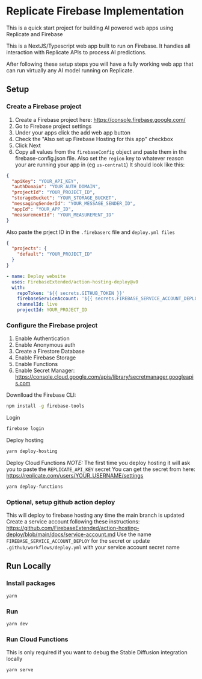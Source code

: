 # Replicate Firebase Implementation

This is a quick start project for building AI powered web apps using Replicate and Firebase

This is a NextJS/Typescript web app built to run on Firebase. It handles all interaction with Replicate APIs to process AI predictions.

After following these setup steps you will have a fully working web app that can run virtually any AI model running on Replicate.

## Setup

### Create a Firebase project

1. Create a Firebase project here: https://console.firebase.google.com/
2. Go to Firebase project settings
3. Under your apps click the add web app button
4. Check the "Also set up Firebase Hosting for this app" checkbox
5. Click Next
6. Copy all values from the `firebaseConfig` object and paste them in the firebase-config.json file. Also set the `region` key to whatever reason your are running your app in (eg `us-central1`) It should look like this:

```json
{
  "apiKey": "YOUR_API_KEY",
  "authDomain": "YOUR_AUTH_DOMAIN",
  "projectId": "YOUR_PROJECT_ID",
  "storageBucket": "YOUR_STORAGE_BUCKET",
  "messagingSenderId": "YOUR_MESSAGE_SENDER_ID",
  "appId": "YOUR_APP_ID",
  "measurementId": "YOUR_MEASUREMENT_ID"
}
```

Also paste the prject ID in the `.firebaserc` file and `deploy.yml files`

```json
{
  "projects": {
    "default": "YOUR_PROJECT_ID"
  }
}
```

```yaml
- name: Deploy website
  uses: FirebaseExtended/action-hosting-deploy@v0
  with:
    repoToken: '${{ secrets.GITHUB_TOKEN }}'
    firebaseServiceAccount: '${{ secrets.FIREBASE_SERVICE_ACCOUNT_DEPLOY }}'
    channelId: live
    projectId: YOUR_PROJECT_ID
```

### Configure the Firebase project

1. Enable Authentication
2. Enable Anonymous auth
3. Create a Firestore Database
4. Enable Firebase Storage
5. Enable Functions
6. Enable Secret Manager: https://console.cloud.google.com/apis/library/secretmanager.googleapis.com

Downlload the Firebase CLI:

```bash
npm install -g firebase-tools
```

Login

```bash
firebase login
```

Deploy hosting

```bash
yarn deploy-hosting
```

Deploy Cloud Functions
_NOTE:_ The first time you deploy hosting it will ask you to paste the `REPLICATE_API_KEY` secret
You can get the secret from here: https://replicate.com/users/YOUR_USERNAME/settings

```bash
yarn deploy-functions
```

### Optional, setup github action deploy

This will deploy to firebase hosting any time the main branch is updated
Create a service account following these instructions: https://github.com/FirebaseExtended/action-hosting-deploy/blob/main/docs/service-account.md
Use the name `FIREBASE_SERVICE_ACCOUNT_DEPLOY` for the secret or update `.github/workflows/deploy.yml` with your service account secret name

## Run Locally

### Install packages

```sh
yarn
```

### Run

```sh
yarn dev
```

### Run Cloud Functions

This is only required if you want to debug the Stable Diffusion integration locally

```sh
yarn serve
```
